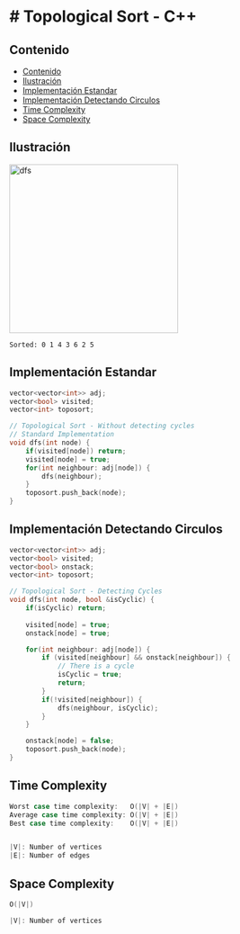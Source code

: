 # # Topological Sort - C++

## Contenido

* [Contenido](#contenido)
* [Ilustración](#ilustración)
* [Implementación Estandar](#implementación-estandar)
* [Implementación Detectando Circulos](#implementación-detectando-circulos)
* [Time Complexity](#time-complexity)
* [Space Complexity](#space-complexity)
## Ilustración

<img alt="dfs" src="https://i.ibb.co/wMkwV5Y/Topological-Sort.png" width="300">

`Sorted: 0 1 4 3 6 2 5`

## Implementación Estandar

```c++
vector<vector<int>> adj;
vector<bool> visited;
vector<int> toposort;

// Topological Sort - Without detecting cycles
// Standard Implementation
void dfs(int node) {
    if(visited[node]) return;
    visited[node] = true;
    for(int neighbour: adj[node]) {
        dfs(neighbour);
    }
    toposort.push_back(node);
}
```
## Implementación Detectando Circulos

```c++
vector<vector<int>> adj;
vector<bool> visited;
vector<bool> onstack;
vector<int> toposort;

// Topological Sort - Detecting Cycles
void dfs(int node, bool &isCyclic) {
    if(isCyclic) return;
    
    visited[node] = true;
    onstack[node] = true;

    for(int neighbour: adj[node]) {
        if (visited[neighbour] && onstack[neighbour]) {
            // There is a cycle
            isCyclic = true;
            return;
        }
        if(!visited[neighbour]) {
            dfs(neighbour, isCyclic);
        }
    }

    onstack[node] = false;
    toposort.push_back(node);
}
```

## Time Complexity

```c++
Worst case time complexity:   O(|V| + |E|)
Average case time complexity: O(|V| + |E|)
Best case time complexity:    O(|V| + |E|)


|V|: Number of vertices
|E|: Number of edges
```

## Space Complexity

```c++
O(|V|)

|V|: Number of vertices
```